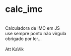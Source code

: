 # calc_imc
<br>
Calculadora de IMC em JS
<br>
use sempre ponto não virgula
<br>
obrigado por ler...
<br>
<br>
Att KaVik
